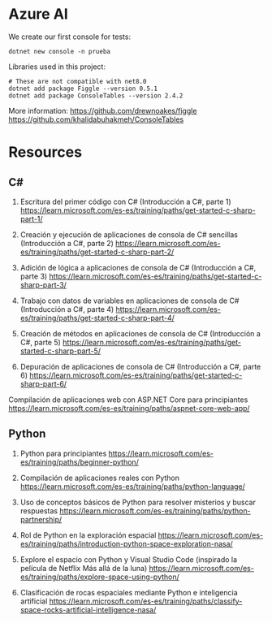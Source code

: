 # Azure AI

We create our first console for tests:
```
dotnet new console -n prueba
```

Libraries used in this project:
```
# These are not compatible with net8.0
dotnet add package Figgle --version 0.5.1
dotnet add package ConsoleTables --version 2.4.2
```
More information:
https://github.com/drewnoakes/figgle
https://github.com/khalidabuhakmeh/ConsoleTables

# Resources

## C#

1. Escritura del primer código con C# (Introducción a C#, parte 1)
https://learn.microsoft.com/es-es/training/paths/get-started-c-sharp-part-1/

2. Creación y ejecución de aplicaciones de consola de C# sencillas (Introducción a C#, parte 2)
https://learn.microsoft.com/es-es/training/paths/get-started-c-sharp-part-2/

3. Adición de lógica a aplicaciones de consola de C# (Introducción a C#, parte 3)
https://learn.microsoft.com/es-es/training/paths/get-started-c-sharp-part-3/

4. Trabajo con datos de variables en aplicaciones de consola de C# (Introducción a C#, parte 4)
https://learn.microsoft.com/es-es/training/paths/get-started-c-sharp-part-4/

5. Creación de métodos en aplicaciones de consola de C# (Introducción a C#, parte 5)
https://learn.microsoft.com/es-es/training/paths/get-started-c-sharp-part-5/

6. Depuración de aplicaciones de consola de C# (Introducción a C#, parte 6)
https://learn.microsoft.com/es-es/training/paths/get-started-c-sharp-part-6/

Compilación de aplicaciones web con ASP.NET Core para principiantes
https://learn.microsoft.com/es-es/training/paths/aspnet-core-web-app/

## Python

1. Python para principiantes
https://learn.microsoft.com/es-es/training/paths/beginner-python/

2. Compilación de aplicaciones reales con Python
https://learn.microsoft.com/es-es/training/paths/python-language/

3. Uso de conceptos básicos de Python para resolver misterios y buscar respuestas
https://learn.microsoft.com/es-es/training/paths/python-partnership/

4. Rol de Python en la exploración espacial
https://learn.microsoft.com/es-es/training/paths/introduction-python-space-exploration-nasa/

5. Explore el espacio con Python y Visual Studio Code (inspirado la película de Netflix Más allá de la luna)
https://learn.microsoft.com/es-es/training/paths/explore-space-using-python/

6. Clasificación de rocas espaciales mediante Python e inteligencia artificial
https://learn.microsoft.com/es-es/training/paths/classify-space-rocks-artificial-intelligence-nasa/


